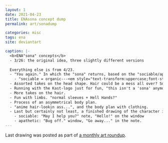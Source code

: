 ```yaml
---
layout: 1
date: 2021-04-23
title: ENAsona concept dump
permalink: art/sonadump

categories: misc
tags: ena
site: deviantart

caption: |-
  <b>ENA"sona" concepts</b>
  - 3/26: the original idea, three slightly different versions
  
  Everything else is from 4/23.
  - "You again." In which the "sona" returns, based on the "sociable/apathy" duality.
    - "sociable = organic---<em style="text-transform:uppercase;font-style:normal;">or</em> robotic because it's less authentic/on script?
  - Assorted takes on the head shape. Hair could be a mess all over? Some heads remind me of [the Shepherd](https://enajoelg.fandom.com/wiki/The_Shepherd) and the [Kast](https://kast.gg/) logo. Head shouldn't be too wide; in the right-half-only mode, white out the eye?
  - Running with the Kast-logo just for fun, "this isn't a 'sona' anymore but Neat™!". Could be a monster form? Body built of shapes like 3D modeling bones?
  - More takes on the hair.
  - Fun with limbs. "normal sleeves + Hell Hands?"
  - Process of an asymmetrical body plan.
  - "anime hair-lookin ass...", and the body plan with clothing.
  - Last but certainly not least, a finished drawing of the character in both modes, seemingly standing on a 2000s Windows desktop. Both versions are adjacent to "sticky notes" and a program window:
    - sociable: "May I help you?" note, "Hello!" on the window
    - apathetic: "Bug off." window, "Go away..." in the note.
---
```

Last drawing was posted as part of [a monthly art roundup](https://www.deviantart.com/a-flyleaf/art/sketchdump-roundup-04-2021-so-it-goes-878059865).
